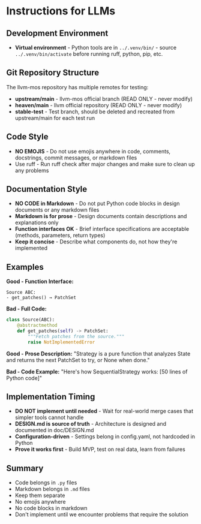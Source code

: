 # Instructions for LLMs

## Development Environment

- **Virtual environment** - Python tools are in `../.venv/bin/` - source `../.venv/bin/activate` before running ruff, python, pip, etc.

## Git Repository Structure

The llvm-mos repository has multiple remotes for testing:

- **upstream/main** - llvm-mos official branch (READ ONLY - never modify)
- **heaven/main** - llvm official repository (READ ONLY - never modify)
- **stable-test** - Test branch, should be deleted and recreated from upstream/main for each test run

## Code Style

- **NO EMOJIS** - Do not use emojis anywhere in code, comments, docstrings, commit messages, or markdown files
- Use ruff - Run ruff check after major changes and make sure to clean up any problems

## Documentation Style

- **NO CODE in Markdown** - Do not put Python code blocks in design documents or any markdown files
- **Markdown is for prose** - Design documents contain descriptions and explanations only
- **Function interfaces OK** - Brief interface specifications are acceptable (methods, parameters, return types)
- **Keep it concise** - Describe what components do, not how they're implemented

## Examples

**Good - Function Interface:**
```
Source ABC:
- get_patches() → PatchSet
```

**Bad - Full Code:**
```python
class Source(ABC):
    @abstractmethod
    def get_patches(self) -> PatchSet:
        """Fetch patches from the source."""
        raise NotImplementedError
```

**Good - Prose Description:**
"Strategy is a pure function that analyzes State and returns the next PatchSet to try, or None when done."

**Bad - Code Example:**
"Here's how SequentialStrategy works: [50 lines of Python code]"

## Implementation Timing

- **DO NOT implement until needed** - Wait for real-world merge cases that simpler tools cannot handle
- **DESIGN.md is source of truth** - Architecture is designed and documented in doc/DESIGN.md
- **Configuration-driven** - Settings belong in config.yaml, not hardcoded in Python
- **Prove it works first** - Build MVP, test on real data, learn from failures

## Summary

- Code belongs in `.py` files
- Markdown belongs in `.md` files
- Keep them separate
- No emojis anywhere
- No code blocks in markdown
- Don't implement until we encounter problems that require the solution
